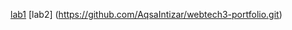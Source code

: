 [lab1](https://github.com/AqsaIntizar/webtech3-portfolio.git)
[lab2] (https://github.com/AqsaIntizar/webtech3-portfolio.git)
